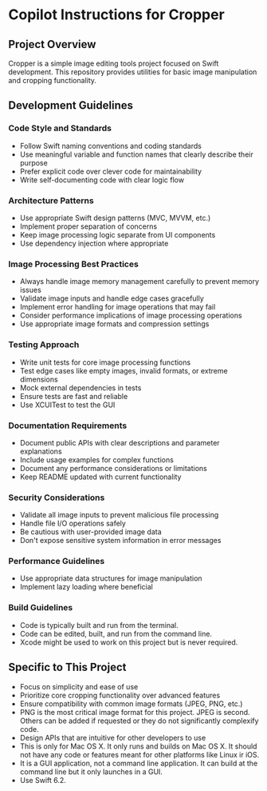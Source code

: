 # Copilot Instructions for Cropper

## Project Overview

Cropper is a simple image editing tools project focused on Swift development. This repository provides utilities for basic image manipulation and cropping functionality.

## Development Guidelines

### Code Style and Standards

- Follow Swift naming conventions and coding standards
- Use meaningful variable and function names that clearly describe their purpose
- Prefer explicit code over clever code for maintainability
- Write self-documenting code with clear logic flow

### Architecture Patterns

- Use appropriate Swift design patterns (MVC, MVVM, etc.)
- Implement proper separation of concerns
- Keep image processing logic separate from UI components
- Use dependency injection where appropriate

### Image Processing Best Practices

- Always handle image memory management carefully to prevent memory issues
- Validate image inputs and handle edge cases gracefully
- Implement error handling for image operations that may fail
- Consider performance implications of image processing operations
- Use appropriate image formats and compression settings

### Testing Approach

- Write unit tests for core image processing functions
- Test edge cases like empty images, invalid formats, or extreme dimensions
- Mock external dependencies in tests
- Ensure tests are fast and reliable
- Use XCUITest to test the GUI

### Documentation Requirements

- Document public APIs with clear descriptions and parameter explanations
- Include usage examples for complex functions
- Document any performance considerations or limitations
- Keep README updated with current functionality

### Security Considerations

- Validate all image inputs to prevent malicious file processing
- Handle file I/O operations safely
- Be cautious with user-provided image data
- Don't expose sensitive system information in error messages

### Performance Guidelines

- Use appropriate data structures for image manipulation
- Implement lazy loading where beneficial

### Build Guidelines

- Code is typically built and run from the terminal.
- Code can be edited, built, and run from the command line.
- Xcode might be used to work on this project but is never required. 

## Specific to This Project

- Focus on simplicity and ease of use
- Prioritize core cropping functionality over advanced features
- Ensure compatibility with common image formats (JPEG, PNG, etc.)
- PNG is the most critical image format for this project. JPEG is second. Others can be added if requested or they do not significantly complexify code.
- Design APIs that are intuitive for other developers to use
- This is only for Mac OS X. It only runs and builds on Mac OS X. It should not have any code or features meant for other platforms like Linux ir iOS.
- It is a GUI application, not a command line application. It can build at the command line but it only launches in a GUI.
- Use Swift 6.2.
